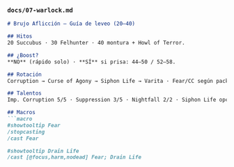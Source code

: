 
### `docs/07-warlock.md`
```markdown
# Brujo Aflicción — Guía de leveo (20–40)

## Hitos
20 Succubus · 30 Felhunter · 40 montura + Howl of Terror.

## ¿Boost?
**NO** (rápido solo) · **SÍ** si prisa: 44–50 / 52–58.

## Rotación
Corruption → Curse of Agony → Siphon Life → Varita · Fear/CC según packs.

## Talentos
Imp. Corruption 5/5 · Suppression 3/5 · Nightfall 2/2 · Siphon Life opcional → Shadow Mastery.

## Macros
```macro
#showtooltip Fear
/stopcasting
/cast Fear

#showtooltip Drain Life
/cast [@focus,harm,nodead] Fear; Drain Life
